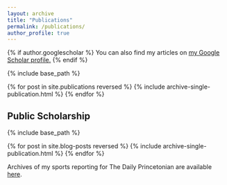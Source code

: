 ```yaml
---
layout: archive
title: "Publications"
permalink: /publications/
author_profile: true
---
```


{% if author.googlescholar %}
  You can also find my articles on <u><a href="{{author.googlescholar}}">my Google Scholar profile</a>.</u>
{% endif %}

{% include base_path %}

{% for post in site.publications reversed %}
  {% include archive-single-publication.html %}
{% endfor %}


## Public Scholarship
{% include base_path %}

{% for post in site.blog-posts reversed %}
  {% include archive-single-publication.html %}
{% endfor %}

<!-- # Write-ups 
{% for post in site.writeups reversed %}
  {% include archive-single-publication.html %}
{% endfor %} -->

Archives of my sports reporting for The Daily Princetonian are available [here](https://www.dailyprincetonian.com/staff/david-liu).

<!-- # Daily Princetonian
For three years, I wrote for the sports section of the Daily Princetonian. During that time, I covered daily sports news, interviewed notable alumni, and started a data analytics sports column. The complete list can be found on the [Daily Princetonian site.](http://dailyprincetonian.com/author/dml3/)

* [Women’s basketball home-game attendance correlated with success](http://www.dailyprincetonian.com/article/2017/04/womens-basketball-home-game-attendance-correlated-with-success)

* [Interview with Tom Bevan '91 Founder of Real Clear Politics](http://dailyprincetonian.com/article/2016/05/qa-with-tom-bevan-91-of-princeton-football-founder-of-realclearpolitics/)

* [Investigative piece on salary differences between coaches of men's and women's teams](http://dailyprincetonian.com/article/2015/04/within-ivy-league-princeton-among-lowest-in-salary-gap-between-coaches-of-mens-and-womens-teams/)

* [Preview of the 2016 Princeton baseball season](http://dailyprincetonian.com/article/2016/02/baseballs-veteran-leadership-hopes-to-bounce-back-with-resilience-and-cohesion/)

* [Preview of the 2015 Princeton football season](http://dailyprincetonian.com/article/2015/09/football-brings-experience-and-strives-for-consistency-amid-uncertainty/)

* [Preview of the 2015 Princeton women's lacrosse season](http://dailyprincetonian.com/article/2015/02/mcmann-tigers-hungrier-than-ever-after-last-years-postseason-run/)

### Sample Daily Princetonian Sports Section 

<div data-configid="0/37733750" style="width:650px; height:658px;" class="issuuembed"></div>
<script type="text/javascript" src="https://e.issuu.com/embed.js" async="true"></script> -->
